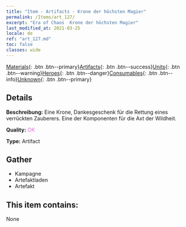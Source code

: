 ```yaml
---
title: "Item - Artifacts - Krone der höchsten Magier"
permalink: /Items/art_127/
excerpt: "Era of Chaos  Krone der höchsten Magier"
last_modified_at: 2021-03-25
locale: de
ref: "art_127.md"
toc: false
classes: wide
---
```

 [Materials](/de/Items/){: .btn .btn--primary}[Artifacts](/de/Items/Artifacts/){: .btn .btn--success}[Units](/de/Items/Units/){: .btn .btn--warning}[Heroes](/de/Items/Heroes/){: .btn .btn--danger}[Consumables](/de/Items/Consumables/){: .btn .btn--info}[Unknown](/de/Items/Unknown/){: .btn .btn--primary}

## Details
 **Beschreibung:** Eine Krone, Dankesgeschenk für die Rettung eines verrückten Zauberers. Eine der Komponenten für die Axt der Wildheit.

 **Quality:** <span style="color: #DA70D6">OK</span>

 **Type:** Artifact

## Gather

*    Kampagne 
*    Artefaktladen 
*    Artefakt 

## This item contains:

  None

